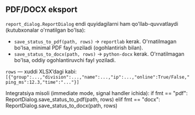PDF/DOCX eksport
----------------
`report_dialog.ReportDialog` endi quyidagilarni ham qo'llab-quvvatlaydi (kutubxonalar o'rnatilgan bo'lsa):

- `save_status_to_pdf(path, rows)`  -> `reportlab` kerak. O'rnatilmagan bo'lsa, minimal PDF fayl yoziladi (ogohlantirish bilan).
- `save_status_to_docx(path, rows)` -> `python-docx` kerak. O'rnatilmagan bo'lsa, oddiy ogohlantiruvchi fayl yoziladi.

`rows` — xuddi XLSX’dagi kabi: `[{"group":...,"division":...,"name":...,"ip":...,"online":True/False,"ping_ms":12.3,"time":"..."}]`

Integratsiya misoli (immediate mode, signal handler ichida):
    if fmt == "pdf":
        ReportDialog.save_status_to_pdf(path, rows)
    elif fmt == "docx":
        ReportDialog.save_status_to_docx(path, rows)
